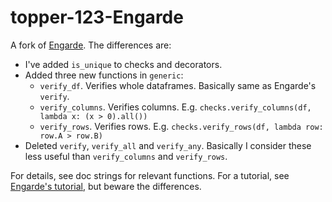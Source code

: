 topper-123-Engarde
==================

A fork of [Engarde](https://github.com/TomAugspurger/engarde). The differences are:

* I've added ``is_unique`` to checks and decorators.
* Added three new functions in ``generic``:
  * ``verify_df``. Verifies whole dataframes. Basically same as Engarde's ``verify``.
  * ``verify_columns``. Verifies columns. E.g.
    ``checks.verify_columns(df, lambda x: (x > 0).all())``
  * ``verify_rows``. Verifies rows. E.g.
    ``checks.verify_rows(df, lambda row: row.A > row.B)``
* Deleted ``verify``, ``verify_all`` and ``verify_any``. Basically I consider these
  less useful than ``verify_columns`` and ``verify_rows``.

For details, see doc strings for relevant functions. For a tutorial, see
[Engarde's tutorial](http://engarde.readthedocs.io/en/latest/example.html),
but beware the differences.

